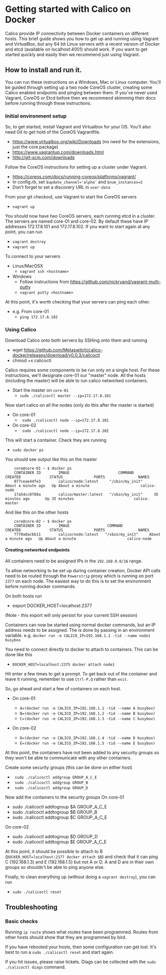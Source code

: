 # Getting started with Calico on Docker

Calico provide IP connectivity between Docker containers on different hosts. This brief guide shows you how to get up and running using Vagrant and VirtualBox, but any 64 bit Linux servers with a recent version of Docker and etcd (available on localhost:4001) should work. If you want to get started quickly and easily then we recommend just using Vagrant.

## How to install and run it.

You can run these instructions on a Windows, Mac or Linux computer. You'll be guided through setting up a two node CoreOS cluster, creating some Calico enabled endpoints and pinging between them. If you've never used Vagrant, CoreOS or Etcd before then we recommend skimming their docs before running through these instructions.

### Initial environment setup
So, to get started, install Vagrant and Virtualbox for your OS. You'll also need Git to get hold of the CoreOS Vagrantfile.
* https://www.virtualbox.org/wiki/Downloads (no need for the extensions, just the core package)
* https://www.vagrantup.com/downloads.html
* http://git-scm.com/downloads

Follow the CoreOS instructions for setting up a cluster under Vagrant.
* https://coreos.com/docs/running-coreos/platforms/vagrant/
* In config.rb, set `$update_channel='alpha'` and `$num_instances=2`
* Don't forget to set a discovery URL in `user-data`

From your git checkout, use Vagrant to start the CoreOS servers
* `vagrant up`

You should now have two CoreOS servers, each running etcd in a cluster. The servers are named core-01 and core-02.  By default these have IP addresses 172.17.8.101 and 172.17.8.102. If you want to start again at any point, you can run

* `vagrant destroy`
* `vagrant up`

To connect to your servers
* Linux/MacOSX
   * `vagrant ssh <hostname>`
* Windows
   * Follow instructions from https://github.com/nickryand/vagrant-multi-putty
   * `vagrant putty <hostname>`

At this point, it's worth checking that your servers can ping each other.
* e.g. From core-01
   * `ping 172.17.8.102`

### Using Calico
Download Calico onto both servers by SSHing onto them and running
* wget https://github.com/Metaswitch/calico-docker/releases/download/v0.0.3/calicoctl
* chmod +x calicoctl

Calico requires some components to be run only on a single host. For these instructions, we'll designate core-01 our "master" node. All the hosts (including the master) will be able to run calico networked containers.

* Start the master on `core-01`
  * `sudo ./calicoctl master --ip=172.17.8.101`

Now start calico on all the nodes (only do this after the master is started)
* On core-01
   * ` sudo ./calicoctl node --ip=172.17.8.101`
* On core-02
   * ` sudo ./calicoctl node --ip=172.17.8.102`

This will start a container. Check they are running
* `sudo docker ps`

You should see output like this on the master

```
    core@core-01 ~ $ docker ps
    CONTAINER ID        IMAGE                      COMMAND                CREATED             STATUS              PORTS               NAMES
    077ceae44fe3        calico/node:latest     "/sbin/my_init"     About a minute ago   Up About a minute                       calico-node
    17a54cc8f88a        calico/master:latest   "/sbin/my_init"     35 minutes ago       Up 35 minutes                           calico-master

```
And like this on the other hosts
```
    core@core-02 ~ $ docker ps
    CONTAINER ID        IMAGE                 COMMAND                CREATED             STATUS              PORTS               NAMES
    f770a8acbb11        calico/node:latest   "/sbin/my_init"     About a minute ago   Up About a minute                       calico-node

```

#### Creating networked endpoints
All containers need to be assigned IPs in the `192.168.0.0/16` range.

To allow networking to be set up during container creation, Docker API calls need to be routed through the `Powerstrip` proxy which is running on port `2377` on each node. The easiest way to do this is to set the environment before running docker commands.

On both hosts run
* export DOCKER_HOST=localhost:2377

(Note - this export will only persist for your current SSH session)

Containers can now be started using normal docker commands, but an IP address needs to be assigned. The is done by passing in an environment variable. e.g. `docker run -e CALICO_IP=192.168.1.1 -tid --name node1 busybox`

You need to connect directly to docker to attach to containers. This can be done like this
* `DOCKER_HOST=localhost:2375 docker attach node1`

Hit enter a few times to get a prompt. To get back out of the container and leave it running, remember to use `Ctrl-P,Q` rather than `exit`.

So, go ahead and start a few of containers on each host.
* On core-01
   * `A=(docker run -e CALICO_IP=192.168.1.1 -tid --name A busybox)`
   * `B=(docker run -e CALICO_IP=192.168.1.2 -tid --name B busybox)`
   * `C=(docker run -e CALICO_IP=192.168.1.3 -tid --name C busybox)`
   
* On core-02
   * `D=(docker run -e CALICO_IP=192.168.1.4 -tid --name D busybox)`
   * `E=(docker run -e CALICO_IP=192.168.1.5 -tid --name E busybox)`

At this point, the containers have not been added to any security groups so they won't be able to communicate with any other containers.

Create some security groups (this can be done on either host)
* ` sudo ./calicoctl addgroup GROUP_A_C_E`
* ` sudo ./calicoctl addgroup GROUP_B`
* ` sudo ./calicoctl addgroup GROUP_D`

Now add the containers to the security groups
On core-01
* sudo ./calicoctl addtogroup $A GROUP_A_C_E
* sudo ./calicoctl addtogroup $B GROUP_B
* sudo ./calicoctl addtogroup $C GROUP_A_C_E

On core-02
* sudo ./calicoctl addtogroup $D GROUP_D
* sudo ./calicoctl addtogroup $E GROUP_A_C_E

At this point, it should be possible to attach to B (`DOCKER_HOST=localhost:2377 docker attach $B`) and check that it can ping C (192.168.1.3) and E (192.168.1.5) but not A or D. A and D are in their own groups so shouldn't be able to ping anyone else.

Finally, to clean everything up (without doing a `vagrant destroy`), you can run
* `sudo ./calicoctl reset`

## Troubleshooting

### Basic checks
Running `ip route` shows what routes have been programmed. Routes from other hosts should show that they are programmed by bird.

If you have rebooted your hosts, then some configuration can get lost. It's best to run a `sudo ./calicoctl reset` and start again.

If you hit issues, please raise tickets. Diags can be collected with the `sudo ./calicoctl diags` command.
